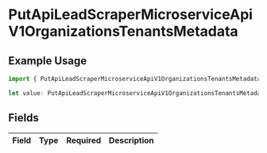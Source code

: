# PutApiLeadScraperMicroserviceApiV1OrganizationsTenantsMetadata

## Example Usage

```typescript
import { PutApiLeadScraperMicroserviceApiV1OrganizationsTenantsMetadata } from "oppulence-backend-sdk/models/operations";

let value: PutApiLeadScraperMicroserviceApiV1OrganizationsTenantsMetadata = {};
```

## Fields

| Field       | Type        | Required    | Description |
| ----------- | ----------- | ----------- | ----------- |